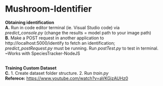 # Mushroom-Identifier

<b>Obtaining identification</b> <br>
<b>A.</b> Run in code editor terminal (ie. Visual Studio code) via <i>predict_console.py</i> (change the results = model path to your image path) <br>
<b>B.</b> Make a POST request in another application to http://localhost:5000/identify to fetch an identification; <i>predict_postRequest.py</i> must be running. Run <i>postTest.py</i> to test in terminal. <br>
~Works with SpeciesTracker-NodeJS
<br><br>

<b>Training Custom Dataset</b> <br>
<b>C.</b> 1. Create dataset folder structure. 2. Run <i>train.py</i> <br>
<b>Referece:</b> https://www.youtube.com/watch?v=aVKGjzAUHz0
